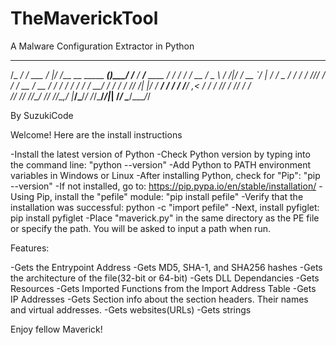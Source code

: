 # TheMaverickTool
A Malware Configuration Extractor in Python

  ________            __  ___                      _      __      ______            __
 /_  __/ /_  ___     /  |/  /___ __   _____  _____(_)____/ /__   /_  __/___  ____  / /
  / / / __ \/ _ \   / /|_/ / __ `/ | / / _ \/ ___/ / ___/ //_/    / / / __ \/ __ \/ / 
 / / / / / /  __/  / /  / / /_/ /| |/ /  __/ /  / / /__/ ,<      / / / /_/ / /_/ / /  
/_/ /_/ /_/\___/  /_/  /_/\__,_/ |___/\___/_/  /_/\___/_/|_|    /_/  \____/\____/_/  

By SuzukiCode

Welcome! Here are the install instructions

-Install the latest version of Python
-Check Python version by typing into the command line: "python --version"
-Add Python to PATH environment variables in Windows or Linux
-After installing Python, check for "Pip": "pip --version"
-If not installed, go to: https://pip.pypa.io/en/stable/installation/
-Using Pip, install the "pefile" module: "pip install pefile"
-Verify that the installation was successful: python -c "import pefile"
-Next, install pyfiglet: pip install pyfiglet
-Place "maverick.py" in the same directory as the PE file or specify the path. You will be asked to input a path when run.

Features:

-Gets the Entrypoint Address
-Gets MD5, SHA-1, and SHA256 hashes
-Gets the architecture of the file(32-bit or 64-bit)
-Gets DLL Dependancies
-Gets Resources
-Gets Imported Functions from the Import Address Table
-Gets IP Addresses
-Gets Section info about the section headers. Their names and virtual addresses.
-Gets websites(URLs)
-Gets strings

Enjoy fellow Maverick!

